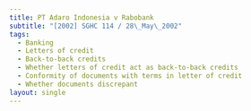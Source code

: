 ```yaml
---
title: PT Adaro Indonesia v Rabobank
subtitle: "[2002] SGHC 114 / 28\_May\_2002"
tags:
  - Banking
  - Letters of credit
  - Back-to-back credits
  - Whether letters of credit act as back-to-back credits
  - Conformity of documents with terms in letter of credit
  - Whether documents discrepant
layout: single
---
```


